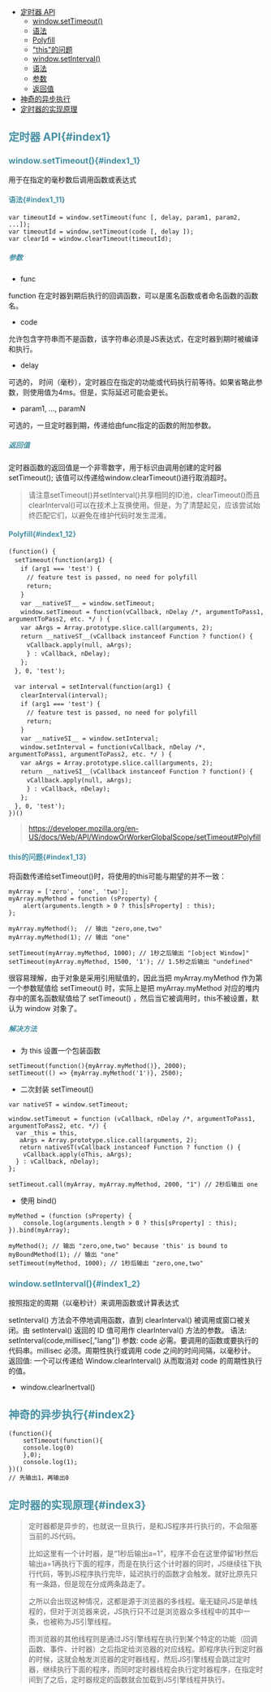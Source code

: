 * [定时器 API](#index1)
  * [window.setTimeout()](#index1_1)
   * [语法](#index1_11) 
   * [Polyfill](#index1_12)
   * ["this"的问题](#index1_13)
  * [window.setInterval()](#index1_2)
   * [语法](#index1_21) 
   * [参数](#index1_22)
   * [返回值](#index1_23)
* [神奇的异步执行](#index2)
* [定时器的实现原理](#index3)

## <font color="4590a3">定时器 API{#index1}</font>

### <font color="4590a3">window.setTimeout(){#index1_1}</font>

用于在指定的毫秒数后调用函数或表达式

#### <font color="4590a3">语法{#index1_11}</font>

```
var timeoutId = window.setTimeout(func [, delay, param1, param2, ...]);
var timeoutId = window.setTimeout(code [, delay ]);
var clearId = window.clearTimeout(timeoutId);
```

##### <font color="4590a3">参数</font>

* func

function 在定时器到期后执行的回调函数，可以是匿名函数或者命名函数的函数名。

* code

允许包含字符串而不是函数，该字符串必须是JS表达式，在定时器到期时被编译和执行。

* delay

可选的， 时间（毫秒），定时器应在指定的功能或代码执行前等待。如果省略此参数，则使用值为4ms。但是，实际延迟可能会更长。

* param1, ..., paramN

可选的，一旦定时器到期，传递给由func指定的函数的附加参数。

##### <font color="4590a3">返回值</font>

定时器函数的返回值是一个非零数字，用于标识由调用创建的定时器setTimeout(); 该值可以传递给window.clearTimeout()进行取消超时。

>请注意setTimeout()并setInterval()共享相同的ID池，clearTimeout()而且clearInterval()可以在技术上互换使用。但是，为了清楚起见，应该尝试始终匹配它们，以避免在维护代码时发生混淆。

#### <font color="4590a3">Polyfill{#index1_12}</font>
```
(function() {
　setTimeout(function(arg1) {
　　if (arg1 === 'test') {
　　　// feature test is passed, no need for polyfill
　　　return;
　　}
　　var __nativeST__ = window.setTimeout;
　　window.setTimeout = function(vCallback, nDelay /*, argumentToPass1, argumentToPass2, etc. */ ) {
　　var aArgs = Array.prototype.slice.call(arguments, 2);
　　return __nativeST__(vCallback instanceof Function ? function() {
　　　vCallback.apply(null, aArgs);
　　　} : vCallback, nDelay);
　　};
　}, 0, 'test');

　var interval = setInterval(function(arg1) {
　　clearInterval(interval);
　　if (arg1 === 'test') {
　　　// feature test is passed, no need for polyfill
　　　return;
　　}
　　var __nativeSI__ = window.setInterval;
　　window.setInterval = function(vCallback, nDelay /*, argumentToPass1, argumentToPass2, etc. */ ) {
　　var aArgs = Array.prototype.slice.call(arguments, 2);
　　return __nativeSI__(vCallback instanceof Function ? function() {
　　　vCallback.apply(null, aArgs);
　　　} : vCallback, nDelay);
　　};
　}, 0, 'test');
})()

```
>https://developer.mozilla.org/en-US/docs/Web/API/WindowOrWorkerGlobalScope/setTimeout#Polyfill

#### <font color="4590a3">this的问题{#index1_13}</font>

将函数传递给setTimeout()时，将使用的this可能与期望的并不一致：

```
myArray = ['zero', 'one', 'two'];
myArray.myMethod = function (sProperty) {
    alert(arguments.length > 0 ? this[sProperty] : this);
};

myArray.myMethod();  // 输出 "zero,one,two"
myArray.myMethod(1); // 输出 "one"

setTimeout(myArray.myMethod, 1000); // 1秒之后输出 "[object Window]" 
setTimeout(myArray.myMethod, 1500, '1'); // 1.5秒之后输出 "undefined"
```
很容易理解，由于对象是采用引用赋值的，因此当把 myArray.myMethod 作为第一个参数赋值给 setTimeout() 时，实际上是把 myArray.myMethod 对应的堆内存中的匿名函数赋值给了 setTimeout() ，然后当它被调用时，this不被设置，默认为 window 对象了。

##### <font color="4590a3">解决方法</font>

* 为 this 设置一个包装函数

```
setTimeout(function(){myArray.myMethod()}, 2000); 
setTimeout(() => {myArray.myMethod('1')}, 2500); 
```

* 二次封装 setTimeout()

```
var nativeST = window.setTimeout;
 
window.setTimeout = function (vCallback, nDelay /*, argumentToPass1, argumentToPass2, etc. */) {
  var _this = this, 
   aArgs = Array.prototype.slice.call(arguments, 2);
   return nativeST(vCallback instanceof Function ? function () {
    vCallback.apply(oThis, aArgs);
  } : vCallback, nDelay);
};

setTimeout.call(myArray, myArray.myMethod, 2000, "1") // 2秒后输出 one
```

* 使用 bind()

```
myMethod = (function (sProperty) {
    console.log(arguments.length > 0 ? this[sProperty] : this);
}).bind(myArray);

myMethod(); // 输出 "zero,one,two" because 'this' is bound to 
myBoundMethod(1); // 输出 "one"
setTimeout(myMethod, 1000); // 1秒后输出 "zero,one,two"

```

### <font color="4590a3">window.setInterval(){#index1_2}</font>

按照指定的周期（以毫秒计）来调用函数或计算表达式

setInterval() 方法会不停地调用函数，直到 clearInterval() 被调用或窗口被关闭。由 setInterval() 返回的 ID 值可用作 clearInterval() 方法的参数。
语法: setInterval(code,millisec[,"lang"])
参数: code 必需。要调用的函数或要执行的代码串。millisec 必须。周期性执行或调用 code 之间的时间间隔，以毫秒计。
返回值: 一个可以传递给 Window.clearInterval() 从而取消对 code 的周期性执行的值。
* window.clearInertval()

## <font color="4590a3">神奇的异步执行{#index2}</font>

```
(function(){
    setTimeout(function(){
	console.log(0)
    },0);
    console.log(1);
})()
// 先输出1，再输出0
```

## <font color="4590a3">定时器的实现原理{#index3}</font>

>定时器都是异步的，也就说一旦执行，是和JS程序并行执行的，不会阻塞当前的JS代码。
>
>比如这里有一个计时器，是“1秒后输出a=1”，程序不会在这里停留1秒然后输出a=1再执行下面的程序，而是在执行这个计时器的同时，JS继续往下执行代码，等到JS程序执行完毕，延迟执行的函数才会触发。就好比原先只有一条路，但是现在分成两条路走了。
>
>之所以会出现这种情况，这都是源于浏览器的多线程。毫无疑问JS是单线程的，但对于浏览器来说，JS执行只不过是浏览器众多线程中的其中一条，也被称为JS引擎线程。
>
>而浏览器的其他线程则是通过JS引擎线程在执行到某个特定的功能（回调函数、事件、计时器）之后指定给浏览器的对应线程。即程序执行到定时器的时候，这就会触发浏览器的定时器线程，然后JS引擎线程会跳过定时器，继续执行下面的程序，而同时定时器线程会执行定时器程序，在指定时间到了之后，定时器规定的函数就会加载到JS引擎线程并执行。

